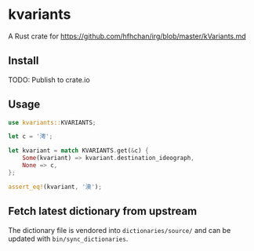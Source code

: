 # kvariants

A Rust crate for https://github.com/hfhchan/irg/blob/master/kVariants.md


## Install

TODO: Publish to crate.io


## Usage

```rs
use kvariants::KVARIANTS;

let c = '澚';

let kvariant = match KVARIANTS.get(&c) {
    Some(kvariant) => kvariant.destination_ideograph,
    None => c,
};

assert_eq!(kvariant, '澳');
```

## Fetch latest dictionary from upstream

The dictionary file is vendored into `dictionaries/source/` and can be updated with `bin/sync_dictionaries`.
